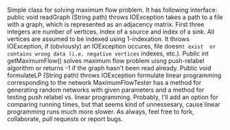 Simple class for solving maximum flow problem. 
It has following interface: public void readGraph (String path) 
throws IOException takes a path to a file with a graph, which is represented as an adjacency matrix. First 
three integers are number of vertices, index of a source and index of a sink. All vertices are assumed to be 
indexed using 1-indexation. It throws IOException, if (obviously) an IOException occures, file doesn`t exist 
or contains wrong data (i.e. negative vertices` indexes, etc.). Public int getMaximumFlow() solves maximum flow 
problem uisng push-relabel algorithm or returns -1 if the graph hasn't been read already. Public void formulateLP
(String path) throws IOException formulate linear programming corresponding to the network
MaximumFlowTester has a method for generating random networks with given parameters and a method for testing push 
relabel vs. linear programming.
Probably, I'll add an option for comparing running times, but that seems kind of unnessesary, cause linear programming 
runs much more slower.
As always, feel free to fork, collaborate, pull requests or report bugs.